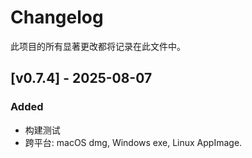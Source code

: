 # Changelog
此项目的所有显著更改都将记录在此文件中。

## [v0.7.4] - 2025-08-07
### Added
- 构建测试
- 跨平台: macOS dmg, Windows exe, Linux AppImage.